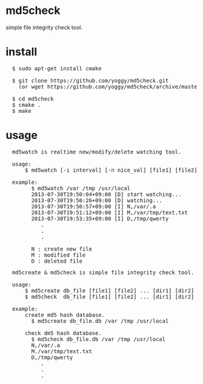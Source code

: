 md5check
======================
simple file integrity check tool.

install
======================
<pre>
  $ sudo apt-get install cmake

  $ git clone https://github.com/yoggy/md5check.git
    (or wget https://github.com/yoggy/md5check/archive/master.zip)

  $ cd md5check
  $ cmake .
  $ make
</pre>

usage
======================
<pre>
  md5watch is realtime new/modify/delete watching tool.
  
  usage:
      $ md5watch [-i interval] [-n nice_val] [file1] [file2] ... [dir1] [dir2] ...
  
  example:
        $ md5watch /var /tmp /usr/local
        2013-07-30T19:50:04+09:00 [D] start watching...
        2013-07-30T19:50:26+09:00 [D] watching...
        2013-07-30T19:50:57+09:00 [I] N,/var/.a
        2013-07-30T19:51:12+09:00 [I] M,/var/tmp/text.txt
        2013-07-30T19:53:35+09:00 [I] D,/tmp/qwerty
           .
           .
           .
  
        N : create new file
        M : modified file
        D : deleted file
</pre>

<pre>
  md5create & md5check is simple file integrity check tool.

  usage:
      $ md5create db_file [file1] [file2] ... [dir1] [dir2] ...
      $ md5check  db_file [file1] [file2] ... [dir1] [dir2] ...
      
  example:
      create md5 hash database.
        $ md5create db_file.db /var /tmp /usr/local

      check dm5 hash database.
        $ md5check db_file.db /var /tmp /usr/local
        N,/var/.a
        M./var/tmp/text.txt
        D,/tmp/qwerty
           .
           .
           .
</pre>

